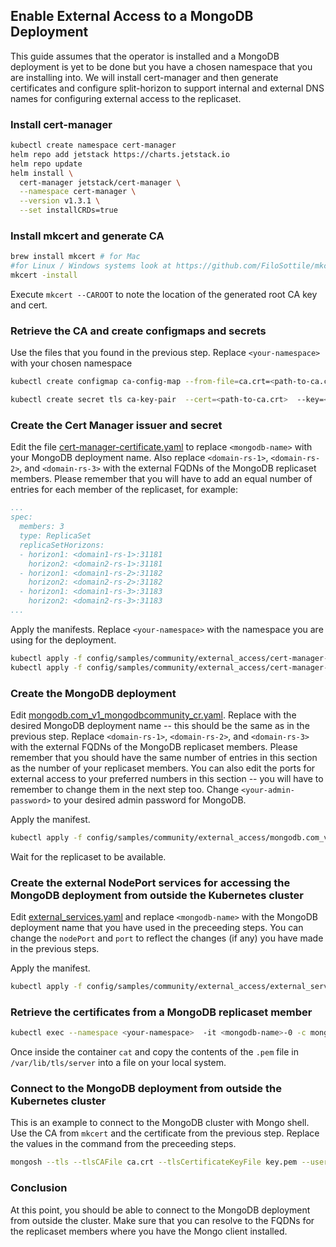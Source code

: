 ## Enable External Access to a MongoDB Deployment

This guide assumes that the operator is installed and a MongoDB deployment is yet to be done but you have a chosen namespace that you are installing into. We will install cert-manager and then generate certificates and configure split-horizon to support internal and external DNS names for configuring external access to the replicaset.

### Install cert-manager

```sh
kubectl create namespace cert-manager
helm repo add jetstack https://charts.jetstack.io
helm repo update
helm install \
  cert-manager jetstack/cert-manager \
  --namespace cert-manager \
  --version v1.3.1 \
  --set installCRDs=true
```

### Install mkcert and generate CA

```sh
brew install mkcert # for Mac
#for Linux / Windows systems look at https://github.com/FiloSottile/mkcert
mkcert -install
```

Execute ```mkcert --CAROOT``` to note the location of the generated root CA key and cert.

### Retrieve the CA and create configmaps and secrets

Use the files that you found in the previous step. Replace ```<your-namespace>``` with your chosen namespace

```sh
kubectl create configmap ca-config-map --from-file=ca.crt=<path-to-ca.crt> --namespace <your-namespace>

kubectl create secret tls ca-key-pair  --cert=<path-to-ca.crt>  --key=<path-to-ca.key> --namespace <your-namespace>
```

### Create the Cert Manager issuer and secret

Edit the file [cert-manager-certificate.yaml](../config/samples/community/external_access/cert-manager-certificate.yaml) to replace ```<mongodb-name>``` with your MongoDB deployment name. Also replace ```<domain-rs-1>```, ```<domain-rs-2>```, and ```<domain-rs-3>``` with the external FQDNs of the MongoDB replicaset members. Please remember that you will have to add an equal number of entries for each member of the replicaset, for example:

```yaml
...
spec:
  members: 3
  type: ReplicaSet
  replicaSetHorizons:
  - horizon1: <domain1-rs-1>:31181
    horizon2: <domain2-rs-1>:31181
  - horizon1: <domain1-rs-2>:31182
    horizon2: <domain2-rs-2>:31182
  - horizon1: <domain1-rs-3>:31183
    horizon2: <domain2-rs-3>:31183
...
```

Apply the manifests. Replace ```<your-namespace>``` with the namespace you are using for the deployment.

```sh
kubectl apply -f config/samples/community/external_access/cert-manager-issuer.yaml --namespace <your-namespace>
kubectl apply -f config/samples/community/external_access/cert-manager-certificate.yaml --namespace <your-namespace>
```

### Create the MongoDB deployment

Edit [mongodb.com_v1_mongodbcommunity_cr.yaml](../config/samples/community/external_access/mongodb.com_v1_mongodbcommunity_cr.yaml). Replace <mongodb-name> with the desired MongoDB deployment name -- this should be the same as in the previous step. Replace ```<domain-rs-1>```, ```<domain-rs-2>```, and ```<domain-rs-3>``` with the external FQDNs of the MongoDB replicaset members. Please remember that you should have the same number of entries in this section as the number of your replicaset members. You can also edit the ports for external access to your preferred numbers in this section -- you will have to remember to change them in the next step too. Change ```<your-admin-password>``` to your desired admin password for MongoDB.

Apply the manifest.

```sh
kubectl apply -f config/samples/community/external_access/mongodb.com_v1_mongodbcommunity_cr.yaml --namespace <your-namespace>
```

Wait for the replicaset to be available.

### Create the external NodePort services for accessing the MongoDB deployment from outside the Kubernetes cluster

Edit [external_services.yaml](../config/samples/community/external_access/external_services.yaml) and replace ```<mongodb-name>``` with the MongoDB deployment name that you have used in the preceeding steps. You can change the ```nodePort``` and ```port``` to reflect the changes (if any) you have made in the previous steps.

Apply the manifest.

```sh
kubectl apply -f config/samples/community/external_access/external_services.yaml --namespace <your-namespace>
```

### Retrieve the certificates from a MongoDB replicaset member

```sh
kubectl exec --namespace <your-namespace>  -it <mongodb-name>-0 -c mongod -- bash
```

Once inside the container ```cat``` and copy the contents of the ```.pem``` file in ```/var/lib/tls/server``` into a file on your local system.

### Connect to the MongoDB deployment from outside the Kubernetes cluster

This is an example to connect to the MongoDB cluster with Mongo shell. Use the CA from ```mkcert``` and the certificate from the previous step. Replace the values in the command from the preceeding steps.

```sh
mongosh --tls --tlsCAFile ca.crt --tlsCertificateKeyFile key.pem --username my-user --password <your-admin-password> mongodb://<domain-rs-1>:31181,<domain-rs-2>:31182,<domain-rs-3>:31183
```

### Conclusion
At this point, you should be able to connect to the MongoDB deployment from outside the cluster. Make sure that you can resolve to the FQDNs for the replicaset members where you have the Mongo client installed.
